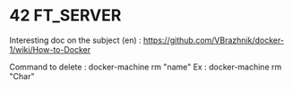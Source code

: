 # 42 FT_SERVER

Interesting doc on the subject (en) :
https://github.com/VBrazhnik/docker-1/wiki/How-to-Docker

Command to delete :
docker-machine rm "name"
Ex :
docker-machine rm "Char"
